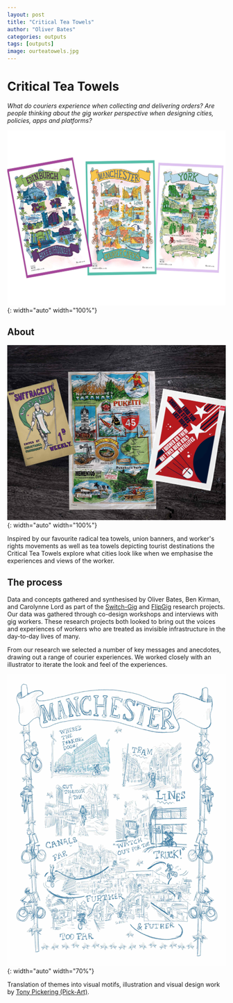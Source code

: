 ```yaml
---
layout: post
title: "Critical Tea Towels"
author: "Oliver Bates"
categories: outputs
tags: [outputs]
image: ourteatowels.jpg
---
```


# Critical Tea Towels

*What do couriers experience when collecting and delivering orders? Are people thinking about the gig worker perspective when designing cities, policies, apps and platforms?*

![Meal Deal Box Art](/assets/img/ourteatowels.jpg){: width="auto" width="100%"}



## About 

![Inspirational tea towels](/assets/img/rad-teatowels.jpg){: width="auto" width="100%"}

Inspired by our favourite radical tea towels, union banners, and worker's rights movements as well as tea towels depicting tourist destinations the Critical Tea Towels explore what cities look like when we emphasise the experiences and views of the worker.


## The process

Data and concepts gathered and synthesised by Oliver Bates, Ben Kirman, and Carolynne Lord as part of the [Switch-Gig](https://switchgig.wordpress.com/) and [FlipGig](http://www.flipgig.org/) research projects. Our data was gathered through co-design workshops and interviews with gig workers. These research projects both looked to bring out the voices and experiences of workers who are treated as invisible infrastructure in the day-to-day lives of many. 

From our research we selected a number of key messages and anecdotes, drawing out a range of courier experiences. We worked closely with an illustrator to iterate the look and feel of the experiences.  

![Developing the tea towel designs](/assets/img/composition-tea-towel-manchester-resize.jpg){: width="auto" width="70%"}

Translation of themes into visual motifs, illustration and visual design work by [Tony Pickering (Pick-Art)](https://www.pick-art.co.uk/).
